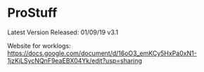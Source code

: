 # ProStuff
Latest Version Released: 01/09/19 v3.1

Website for worklogs: https://docs.google.com/document/d/16oO3_emKCy5HxPa0xN1-1jzKjLSycNQnF9eaEBX04Yk/edit?usp=sharing
